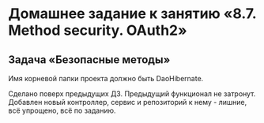 # Домашнее задание к занятию «8.7. Method security. OAuth2»
## Задача «Безопасные методы»

Имя корневой папки проекта должно быть DaoHibernate.

Сделано поверх предыдущих ДЗ. Предыдущий функционал не затронут. 
Добавлен новый контроллер, сервис и репозиторий к нему - лишние, всё упрощено, всё по заданию.